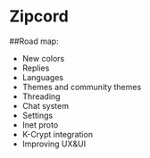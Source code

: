 # Zipcord

##Road map:
* New colors
* Replies
* Languages
* Themes and community themes
* Threading
* Chat system
* Settings
* Inet proto
* K-Crypt integration
* Improving UX&UI
